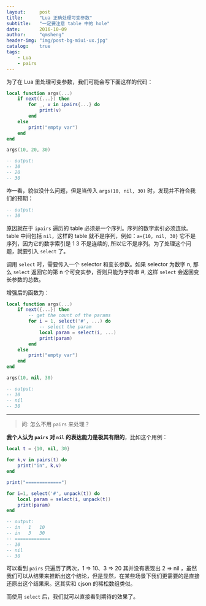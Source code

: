 ```yaml
---
layout:     post
title:      "Lua 正确处理可变参数"
subtitle:   "一定要注意 table 中的 hole"
date:       2016-10-09
author:     "qmsheng"
header-img: "img/post-bg-miui-ux.jpg"
catalog:    true
tags:
    - Lua
    - pairs
---
```


为了在 Lua 里处理可变参数，我们可能会写下面这样的代码：

```lua
local function args(...)
    if next({...}) then
        for _, v in ipairs{...} do
            print(v)
        end
    else
        print("empty var")
    end
end

args(10, 20, 30)

-- output:
-- 10
-- 20
-- 30
```

咋一看，貌似没什么问题，但是当传入 `args(10, nil, 30)` 时，发现并不符合我们的预期：

```lua
-- output:
-- 10
```

原因就在于 `ipairs` 遍历的 table 必须是一个序列。序列的数字索引必须连续。table 中间包括 `nil`，这样的 table 就不是序列，例如：`a={10, nil, 30}` 它不是序列，因为它的数字索引是 1 3 不是连续的, 所以它不是序列。为了处理这个问题，就要引入 `select` 了。

调用 `select` 时，需要传入一个 selector 和变长参数。如果 selector 为数字 n, 那么 `select` 返回它的第 n 个可变实参，否则只能为字符串 #, 这样 `select` 会返回变长参数的总数。

增强后的函数为：

```lua
local function args(...)
    if next({...}) then
        -- get the count of the params
        for i = 1, select('#', ...) do
            -- select the param
            local param = select(i, ...)
            print(param)
        end
    else
        print("empty var")
    end
end

args(10, nil, 30)

-- output:
-- 10
-- nil
-- 30
```

---

> 问: 怎么不用 `pairs` 来处理？

**我个人认为 `pairs` 对 `nil` 的表达能力是极其有限的**，比如这个用例：

```lua
local t = {10, nil, 30}

for k,v in pairs(t) do
    print("in", k,v)
end

print("=============")

for i=1, select('#', unpack(t)) do
    local param = select(i, unpack(t))
    print(param)
end

-- output:
-- in	1	10
-- in	3	30
-- =============
-- 10
-- nil
-- 30
```

可以看到 `pairs` 只遍历了两次，1 => 10、3 => 20 其并没有表现出 2 => nil ，虽然我们可以从结果来推断出这个结论，但是显然，在某些场景下我们更需要的是直接还原出这个结果来。这其实和 cjson 的稀松数组类似。

而使用 `select` 后，我们就可以直接看到期待的效果了。
